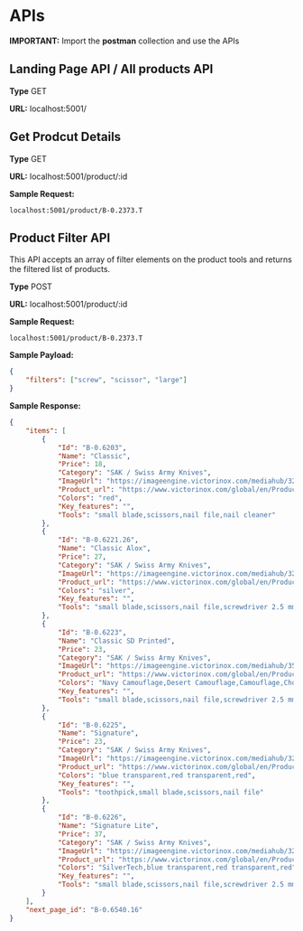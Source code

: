 # APIs

**IMPORTANT:** Import the **postman** collection and use the APIs

## Landing Page API / All products API
**Type** GET

**URL:** localhost:5001/

## Get Prodcut Details
**Type** GET

**URL:** localhost:5001/product/:id

**Sample Request:**
```
localhost:5001/product/B-0.2373.T
```


## Product Filter API
This API accepts an array of filter elements on the product tools and returns the filtered list of products.

**Type** POST

**URL:** localhost:5001/product/:id

**Sample Request:**
```
localhost:5001/product/B-0.2373.T
```

**Sample Payload:**
```json
{
	"filters": ["screw", "scissor", "large"]
}
```
**Sample Response:**
```json
{
    "items": [
        {
            "Id": "B-0.6203",
            "Name": "Classic",
            "Price": 18,
            "Category": "SAK / Swiss Army Knives",
            "ImageUrl": "https://imageengine.victorinox.com/mediahub/32624/420Wx368H/SAK_0_6203__S1.jpg",
            "Product_url": "https://www.victorinox.com/global/en/Products/Swiss-Army-Knives/Small-Pocket-Knives/Classic/p/0.6203",
            "Colors": "red",
            "Key_features": "",
            "Tools": "small blade,scissors,nail file,nail cleaner"
        },
        {
            "Id": "B-0.6221.26",
            "Name": "Classic Alox",
            "Price": 27,
            "Category": "SAK / Swiss Army Knives",
            "ImageUrl": "https://imageengine.victorinox.com/mediahub/32641/420Wx368H/SAK_0_6221_26__S1.jpg",
            "Product_url": "https://www.victorinox.com/global/en/Products/Swiss-Army-Knives/Small-Pocket-Knives/Classic-Alox/p/0.6221.26",
            "Colors": "silver",
            "Key_features": "",
            "Tools": "small blade,scissors,nail file,screwdriver 2.5 mm,key ring"
        },
        {
            "Id": "B-0.6223",
            "Name": "Classic SD Printed",
            "Price": 23,
            "Category": "SAK / Swiss Army Knives",
            "ImageUrl": "https://imageengine.victorinox.com/mediahub/35912/420Wx368H/SAK_0_6223_942__S1.jpg",
            "Product_url": "https://www.victorinox.com/global/en/Products/Swiss-Army-Knives/Small-Pocket-Knives/Classic-SD-Printed/p/0.6223.942",
            "Colors": "Navy Camouflage,Desert Camouflage,Camouflage,Chocolate,VX Colors",
            "Key_features": "",
            "Tools": "small blade,scissors,nail file,screwdriver 2.5 mm"
        },
        {
            "Id": "B-0.6225",
            "Name": "Signature",
            "Price": 23,
            "Category": "SAK / Swiss Army Knives",
            "ImageUrl": "https://imageengine.victorinox.com/mediahub/32932/420Wx368H/SAK_0_6225__S1.jpg",
            "Product_url": "https://www.victorinox.com/global/en/Products/Swiss-Army-Knives/Small-Pocket-Knives/Signature/p/0.6225",
            "Colors": "blue transparent,red transparent,red",
            "Key_features": "",
            "Tools": "toothpick,small blade,scissors,nail file"
        },
        {
            "Id": "B-0.6226",
            "Name": "Signature Lite",
            "Price": 37,
            "Category": "SAK / Swiss Army Knives",
            "ImageUrl": "https://imageengine.victorinox.com/mediahub/32954/420Wx368H/SAK_0_6226__S1.jpg",
            "Product_url": "https://www.victorinox.com/global/en/Products/Swiss-Army-Knives/Small-Pocket-Knives/Signature-Lite/p/0.6226",
            "Colors": "SilverTech,blue transparent,red transparent,red",
            "Key_features": "",
            "Tools": "small blade,scissors,nail file,screwdriver 2.5 mm"
        }
    ],
    "next_page_id": "B-0.6540.16"
}
```

